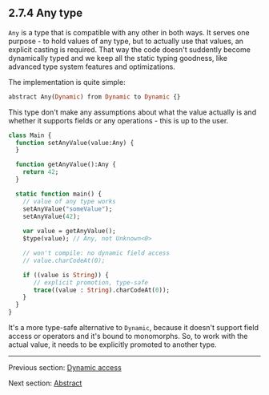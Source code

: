 ## 2.7.4 Any type

`Any` is a type that is compatible with any other in both ways. 
It serves one purpose - to hold values of any type, but to actually use that values, an explicit casting is required. That way the code doesn't suddently become dynamically typed and we keep all the static typing goodness, like advanced type system features and optimizations.

The implementation is quite simple:

```haxe
abstract Any(Dynamic) from Dynamic to Dynamic {}
```

This type don't make any assumptions about what the value actually is and whether it supports fields or any operations - this is up to the user.

```haxe
class Main {
  function setAnyValue(value:Any) {
  }

  function getAnyValue():Any {
    return 42;
  }

  static function main() {
	// value of any type works
    setAnyValue("someValue");
    setAnyValue(42);
	
	var value = getAnyValue();
    $type(value); // Any, not Unknown<0>

    // won't compile: no dynamic field access
    // value.charCodeAt(0);

    if ((value is String)) {
       // explicit promotion, type-safe
       trace((value : String).charCodeAt(0));
    }
  }
}

```

It's a more type-safe alternative to `Dynamic`, because it doesn't support field access or operators and it's bound to monomorphs. So, to work with the actual value, it needs to be explicitly promoted to another type.

---

Previous section: [Dynamic access](types-dynamic-access.md)

Next section: [Abstract](types-abstract.md)